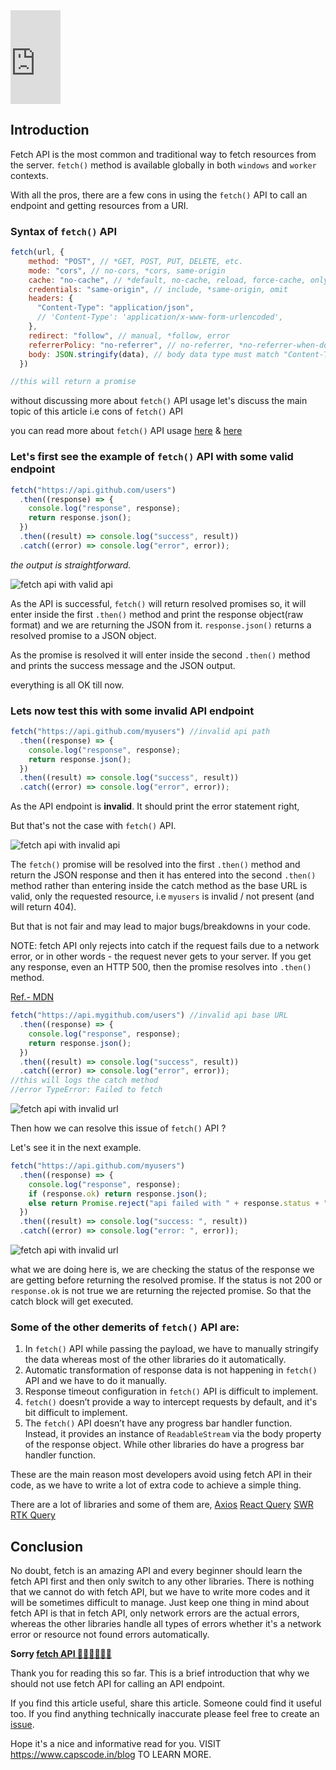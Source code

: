 
<iframe width="80vw" height="auto" src="https://www.youtube.com/embed/euSMapHlbmY" title="Fetch API Issue | You should not use Fetch API in JavaScript #javascript #webdevelopment  #reactjs" frameborder="0" allow="accelerometer; autoplay; clipboard-write; encrypted-media; gyroscope; picture-in-picture; web-share" allowfullscreen></iframe>

## Introduction

Fetch API is the most common and traditional way to fetch resources from the server.
`fetch()` method is available globally in both `windows` and `worker` contexts.

With all the pros, there are a few cons in using the `fetch()` API to call an endpoint and getting resources from a URI.


### Syntax of `fetch()` API
```js
fetch(url, {
    method: "POST", // *GET, POST, PUT, DELETE, etc.
    mode: "cors", // no-cors, *cors, same-origin
    cache: "no-cache", // *default, no-cache, reload, force-cache, only-if-cached
    credentials: "same-origin", // include, *same-origin, omit
    headers: {
      "Content-Type": "application/json",
      // 'Content-Type': 'application/x-www-form-urlencoded',
    },
    redirect: "follow", // manual, *follow, error
    referrerPolicy: "no-referrer", // no-referrer, *no-referrer-when-downgrade, origin, origin-when-cross-origin, same-origin, strict-origin, strict-origin-when-cross-origin, unsafe-url
    body: JSON.stringify(data), // body data type must match "Content-Type" header
  })

//this will return a promise
```

without discussing more about `fetch()` API usage let's discuss the main topic of this article i.e cons of `fetch()` API

you can read more about `fetch()` API usage [here](https://developer.mozilla.org/en-US/docs/Web/API/Fetch_API) & [here](https://developer.mozilla.org/en-US/docs/Web/API/fetch)



### Let's first see the example of `fetch()` API with some valid endpoint
```js
fetch("https://api.github.com/users")
  .then((response) => {
    console.log("response", response);
    return response.json();
  })
  .then((result) => console.log("success", result))
  .catch((error) => console.log("error", error));
```

_the output is straightforward._

![fetch api with valid api](https://capscode-website.github.io/blogfiles/javascript/you-should-not-use-fetch-api/valid-api.JPG)


As the API is successful, `fetch()` will return resolved promises so, it will enter inside the first `.then()` method and print the response object(raw format) and we are returning the JSON from it.
`response.json()` returns a resolved promise to a JSON object.

As the promise is resolved it will enter inside the second `.then()` method and prints the success message and the JSON output.

everything is all OK till now.

### Lets now test this with some invalid API endpoint

```js
fetch("https://api.github.com/myusers") //invalid api path
  .then((response) => {
    console.log("response", response);
    return response.json();
  })
  .then((result) => console.log("success", result))
  .catch((error) => console.log("error", error));
```

As the API endpoint is **invalid**. It should print the error statement right,

But that's not the case with `fetch()` API.

![fetch api with invalid api](https://capscode-website.github.io/blogfiles/javascript/you-should-not-use-fetch-api/incorrect-endpoint.JPG)


The `fetch()` promise will be resolved into the first `.then()` method and return the JSON response and then it has entered into the second `.then()` method rather than entering inside the catch method
as the base URL is valid, only the requested resource, i.e `myusers` is invalid / not present (and will return 404).

But that is not fair and may lead to major bugs/breakdowns in your code.

NOTE: fetch API only rejects into catch if the request fails due to a network error, or in other words - the request never gets to your server. If you get any response, even an HTTP 500, then the promise resolves into `.then()` method.

[Ref.- MDN](https://developer.mozilla.org/en-US/docs/Web/API/Fetch_API/Using_Fetch#checking_that_the_fetch_was_successful)

```js
fetch("https://api.mygithub.com/users") //invalid api base URL
  .then((response) => {
    console.log("response", response);
    return response.json();
  })
  .then((result) => console.log("success", result))
  .catch((error) => console.log("error", error));
//this will logs the catch method
//error TypeError: Failed to fetch
```
![fetch api with invalid url](https://capscode-website.github.io/blogfiles/javascript/you-should-not-use-fetch-api/incorrect-url.JPG)

Then how we can resolve this issue of `fetch()` API ?

Let's see it in the next example.

```js
fetch("https://api.github.com/myusers")
  .then((response) => {
    console.log("response", response);
    if (response.ok) return response.json();
    else return Promise.reject("api failed with " + response.status + " code");
  })
  .then((result) => console.log("success: ", result))
  .catch((error) => console.log("error: ", error));
```
![fetch api with invalid url](https://capscode-website.github.io/blogfiles/javascript/you-should-not-use-fetch-api/how-to-handle.JPG)


what we are doing here is, we are checking the status of the response we are getting before returning the resolved promise.
If the status is not 200 or `response.ok` is not true we are returning the rejected promise.
So that the catch block will get executed.



### Some of the other demerits of `fetch()` API are:
1. In `fetch()` API while passing the payload, we have to manually stringify the data whereas most of the other libraries do it automatically.
2. Automatic transformation of response data is not happening in `fetch()` API and we have to do it manually.
3. Response timeout configuration in `fetch()` API is difficult to implement.
4. `fetch()` doesn’t provide a way to intercept requests by default, and it's bit difficult to implement.
5. The `fetch()` API doesn’t have any progress bar handler function. Instead, it provides an instance of `ReadableStream` via the body property of the response object. While other libraries do have a progress bar handler function.



These are the main reason most developers avoid using fetch API in their code, as we have to write a lot of extra code to achieve a simple thing.

There are a lot of libraries and some of them are,
[Axios](https://axios-http.com/docs/intro)
[React Query](https://tanstack.com/query/v3/docs/react/overview)
[SWR](https://swr.vercel.app/)
[RTK Query](https://redux-toolkit.js.org/rtk-query/overview)



## Conclusion

No doubt, fetch is an amazing API and every beginner should learn the fetch API first and then only switch to any other libraries.
There is nothing that we cannot do with fetch API, but we have to write more codes and it will be sometimes difficult to manage. Just keep one thing in mind about fetch API is that in fetch API, only network errors are the actual errors, whereas the other libraries handle all types of errors whether it's a network error or resource not found errors automatically.

**Sorry [fetch API 🙏🏻🙏🏻🙏🏻](https://developer.mozilla.org/en-US/docs/Web/API/fetch)**


Thank you for reading this so far. This is a brief introduction that why we should not use fetch API for calling an API endpoint.


If you find this article useful, share this article. Someone could find it useful too. If you find anything technically inaccurate please feel free to create an [issue](https://github.com/CapsCode-Website/blogfiles/issues).

Hope it's a nice and informative read for you.
VISIT https://www.capscode.in/blog TO LEARN MORE.

